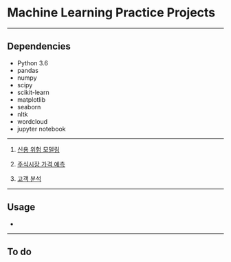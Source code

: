 # Machine Learning Practice Projects

-------------------------------------

## Dependencies

- Python 3.6
- pandas
- numpy
- scipy
- scikit-learn
- matplotlib
- seaborn
- nltk
- wordcloud
- jupyter notebook

------------------------------------

1. [신용 위험 모델링](https://github.com/Hinterhalter/Machine_Learning_Practice_Projects/blob/master/%EC%8B%A0%EC%9A%A9_%EC%9C%84%ED%97%98_%EB%AA%A8%EB%8D%B8%EB%A7%81.ipynb)

2. [주식시장 가격 예측](https://github.com/Hinterhalter/Machine_Learning_Practice_Projects/blob/master/%EC%A3%BC%EC%8B%9D%EC%8B%9C%EC%9E%A5_%EA%B0%80%EA%B2%A9%EC%98%88%EC%B8%A1_1.ipynb)

3. [고객 분석](https://github.com/Hinterhalter/Machine_Learning_Practice_Projects/blob/master/%EA%B3%A0%EA%B0%9D_%EB%B6%84%EC%84%9D/%EA%B3%A0%EA%B0%9D_%EB%B6%84%EC%84%9D.ipynb)


------------------------------------

## Usage

- 

------------------------------------

## To do
